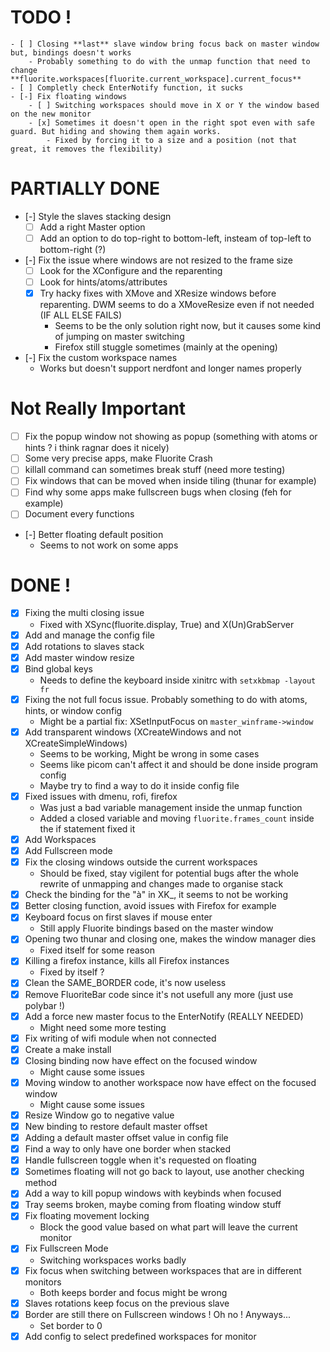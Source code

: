 # TODO !
    - [ ] Closing **last** slave window bring focus back on master window but, bindings doesn't works
        - Probably something to do with the unmap function that need to change **fluorite.workspaces[fluorite.current_workspace].current_focus**
    - [ ] Completly check EnterNotify function, it sucks
    - [-] Fix floating windows
        - [ ] Switching workspaces should move in X or Y the window based on the new monitor
        - [x] Sometimes it doesn't open in the right spot even with safe guard. But hiding and showing them again works.
            - Fixed by forcing it to a size and a position (not that great, it removes the flexibility)

# PARTIALLY DONE
- [-] Style the slaves stacking design
    - [ ] Add a right Master option
    - [ ] Add an option to do top-right to bottom-left, insteam of top-left to bottom-right (?) 
- [-] Fix the issue where windows are not resized to the frame size
    - [ ] Look for the XConfigure and the reparenting
    - [ ] Look for hints/atoms/attributes
    - [x] Try hacky fixes with XMove and XResize windows before reparenting. DWM seems to do a XMoveResize even if not needed (IF ALL ELSE FAILS) 
        - Seems to be the only solution right now, but it causes some kind of jumping on master switching
        - Firefox still stuggle sometimes (mainly at the opening)
- [-] Fix the custom workspace names
    - Works but doesn't support nerdfont and longer names properly

# Not Really Important
- [ ] Fix the popup window not showing as popup (something with atoms or hints ? i think ragnar does it nicely)
- [ ] Some very precise apps, make Fluorite Crash
- [ ] killall command can sometimes break stuff (need more testing)
- [ ] Fix windows that can be moved when inside tiling (thunar for example)
- [ ] Find why some apps make fullscreen bugs when closing (feh for example)
- [ ] Document every functions
- [-] Better floating default position
    - Seems to not work on some apps

# DONE !
- [x] Fixing the multi closing issue
    - Fixed with XSync(fluorite.display, True) and X(Un)GrabServer
- [x] Add and manage the config file
- [x] Add rotations to slaves stack
- [x] Add master window resize
- [x] Bind global keys
    - Needs to define the keyboard inside xinitrc with `setxkbmap -layout fr`
- [x] Fixing the not full focus issue. Probably something to do with atoms, hints, or window config
    - Might be a partial fix: XSetInputFocus on `master_winframe->window`
- [x] Add transparent windows (XCreateWindows and not XCreateSimpleWindows)
    - Seems to be working, Might be wrong in some cases
    - Seems like picom can't affect it and should be done inside program config
    - Maybe try to find a way to do it inside config file
- [x] Fixed issues with dmenu, rofi, firefox
    - Was just a bad variable management inside the unmap function
    - Added a closed variable and moving `fluorite.frames_count` inside the if statement fixed it
- [x] Add Workspaces
- [x] Add Fullscreen mode
- [x] Fix the closing windows outside the current workspaces
    - Should be fixed, stay vigilent for potential bugs after the whole rewrite of unmapping and changes made to organise stack
- [x] Check the binding for the "à" in XK_, it seems to not be working
- [x] Better closing function, avoid issues with Firefox for example
- [x] Keyboard focus on first slaves if mouse enter
    - Still apply Fluorite bindings based on the master window
- [x] Opening two thunar and closing one, makes the window manager dies
    - Fixed itself for some reason
- [x] Killing a firefox instance, kills all Firefox instances
    - Fixed by itself ?
- [x] Clean the SAME_BORDER code, it's now useless
- [x] Remove FluoriteBar code since it's not usefull any more (just use polybar !)
- [x] Add a force new master focus to the EnterNotify (REALLY NEEDED)
    - Might need some more testing
- [x] Fix writing of wifi module when not connected
- [x] Create a make install
- [x] Closing binding now have effect on the focused window
    - Might cause some issues
- [x] Moving window to another workspace now have effect on the focused window
    - Might cause some issues
- [x] Resize Window go to negative value
- [x] New binding to restore default master offset
- [x] Adding a default master offset value in config file
- [x] Find a way to only have one border when stacked
- [x] Handle fullscreen toggle when it's requested on floating
- [x] Sometimes floating will not go back to layout, use another checking method
- [x] Add a way to kill popup windows with keybinds when focused
- [x] Tray seems broken, maybe coming from floating window stuff
- [x] Fix floating movement locking
    - Block the good value based on what part will leave the current monitor
- [x] Fix Fullscreen Mode
    - Switching workspaces works badly
- [x] Fix focus when switching between workspaces that are in different monitors
    - Both keeps border and focus might be wrong
- [x] Slaves rotations keep focus on the previous slave
- [x] Border are still there on Fullscreen windows ! Oh no ! Anyways...
    - Set border to 0
- [x] Add config to select predefined workspaces for monitor
